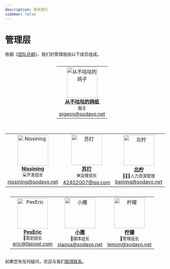 ```yaml
---
description: 联系我们
sidebar: false
---
```

<style>
.center 
{
  width: auto;
  display: table;
  margin-left: auto;
  margin-right: auto;
}
</style>
# 管理层


依据《[团队总纲](main.html)》，我们的管理层由以下成员组成。

<div class="center">
<table>
  <tr>
    <td align="center"><a href="https://space.bilibili.com/280664902/"><img src="/img/leadership/Pigeon.jpg" width="100px;" alt="从不咕咕的鸽子"/><br /><b>从不咕咕的鸽纸</b></a><br /><small>服主</small><br /><a href="mailto:pigeon@sodayo.net" title="邮箱">pigeon@sodayo.net</a></td>
  </tr>
</table>
</div>
<div class="center">
<table>
  <tr>
    <td align="center"><a href="#"><img src="/img/leadership/Nissining.jpg" width="100px;" alt="Nissining"/><br /><b>Nissining</b></a><br /><small>💻开发组长</small><br /><a href="mailto:nissining@sodayo.net" title="邮箱">nissining@sodayo.net</a></td>
    <td align="center"><a href="https://space.bilibili.com/349401599/"><img src="/img/leadership/Suda.jpg" width="100px;" alt="苏打"/><br /><b>苏打</b></a><br /><small>🛠️运维组长</small><br /><a href="mailto:42402007@qq.com" title="邮箱">42402007@qq.com</a></td><br />
    <td align="center"><a href="https://space.bilibili.com/447373541"><img src="/img/leadership/BeiNing.jpg" width="100px;" alt="北柠"/><br /><b>北柠</b></a><br /><small>🧑‍🤝‍🧑人力资源管理</small><br /><a href="beining@sodayo.net" title="邮箱">beining@sodayo.net</a></td>
  </tr>
</table>
</div>
<div class="center">
<table>
  <tr>
    <td align="center"><a href="https://space.bilibili.com/40170123"><img src="/img/leadership/PexEric.jpg" width="100px;" alt="PexEric"/><br /><b>PexEric</b></a><br /><small>📖策划组长</small><br /><a href="mailto:eric@fapixel.com" title="邮箱">eric@fapixel.com</a></td>
    <td align="center"><a href="https://space.bilibili.com/358311473"><img src="/img/leadership/XiaoSa.jpg" width="100px;" alt="小撒"/><br /><b>小撒</b></a><br /><small>📢媒体组长</small><br /><a href="mailto:xiaosa@sodayo.net" title="邮箱">xiaosa@sodayo.net</a></td>
    <td align="center"><a href="#"><img src="/img/leadership/lemon.jpg" width="100px;" alt="柠檬"/><br /><b>柠檬</b></a><br /><small>👮管理组长</small><br /><a href="lemon@sodayo.net" title="邮箱">lemon@sodayo.net</a></td>
  </tr>
</table>
</div>

如果您有任何疑问，欢迎与我们[取得联系](/contact.html)。

